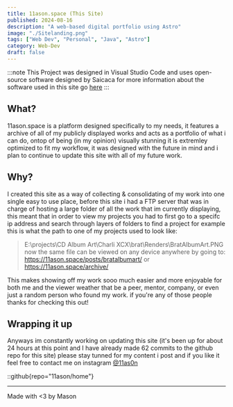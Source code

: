 ```yaml
---
title: 11ason.space (This Site)
published: 2024-08-16
description: "A web-based digital portfolio using Astro"
image: "./Sitelanding.png"
tags: ["Web Dev", "Personal", "Java", "Astro"]
category: Web-Dev
draft: false
---
```

:::note
This Project was designed in Visual Studio Code and uses open-source software designed by Saicaca for more information about the software used in this site go [here](https://github.com/saicaca/fuwari)
:::

## What?
11ason.space is a platform designed specifically to my needs, it features a archive of all of my publicly displayed works and acts as a portfolio of what i can do, ontop of being (in my opinion) visually stunning it is extremley optimized to fit my workflow, it was designed with the future in mind and i plan to continue to update this site with all of my future work.

## Why?
I created this site as a way of collecting & consolidating of my work into one single easy to use place, before this site i had a FTP server that was in charge of hosting a large folder of all the work that im currently displaying, this meant that in order to view my projects you had to first go to a specifc ip address and search through layers of folders to find a project for example this is what the path to one of my projects used to look like:
>E:\projects\CD Album Art\Charli XCX\brat\Renders\BratAlbumArt.PNG
now the same file can be viewed on any device anywhere by going to:
>https://11ason.space/posts/bratalbumart/ or https://11ason.space/archive/

This makes showing off my work sooo much easier and more enjoyable for both me and the viewer weather that be a peer, mentor, company, or even just a random person who found my work.
if you're any of those people thanks for checking this out!

## Wrapping it up
Anyways im constantly working on updating this site (it's been up for about 24 hours at this point and I have already made 62 commits to the github repo for this site) please stay tunned for my content i post and if you like it feel free to contact me on instagram [@11as0n](Https://instagram.com/11as0n)


::github{repo="11ason/home"}

---

Made with <3 by Mason
